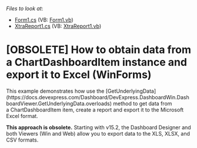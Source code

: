 <!-- default file list -->
*Files to look at*:

* [Form1.cs](./CS/NewProject/Form1.cs) (VB: [Form1.vb](./VB/NewProject/Form1.vb))
* [XtraReport1.cs](./CS/NewProject/XtraReport1.cs) (VB: [XtraReport1.vb](./VB/NewProject/XtraReport1.vb))
<!-- default file list end -->
# [OBSOLETE] How to obtain data from a ChartDashboardItem instance and export it to Excel (WinForms)


<p>This example demonstrates how use the [GetUnderlyingData](https://docs.devexpress.com/Dashboard/DevExpress.DashboardWin.DashboardViewer.GetUnderlyingData.overloads) method to get data from a ChartDashboardItem item, create a report and export it to the Microsoft Excel format. 
  
**This approach is obsolete.** Starting with v15.2, the Dashboard Designer and both Viewers (Win and Web) allow you to export data to the XLS, XLSX, and CSV formats.

